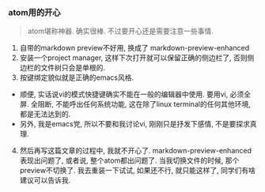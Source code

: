 ### atom用的开心
> atom堪称神器. 确实很棒. 不过要开心还是需要注意一些事情.
1. 自带的markdown preview不好用, 换成了 markdown-preview-enhanced
2. 安装一个project manager, 这样下次打开就可以保留正确的侧边栏了, 否则侧边栏的文件树只会是单根的.
3. 按键绑定貌似就是正确的emacs风格.
  - 顺便, 实话说vi的模式快捷键确实不能在一般的编辑器中使用. 要用vi, 必须全屏. 全阻断, 不能呼出任何系统功能, 这在除了linux terminal的任何其他环境, 都是无法达到的.
  - 另外, 我是emacs党, 所以不要和我讨论vi, 刚刚只是抒发下感情, 不是要探求真理.
4. 然后再写这篇文章的过程中, 我就不开心了. markdown-preview-enhanced表现出问题了, 或者说, 整个atom都出问题了. 当我切换文件的时候, 那个preview不切换了. 我去重装一下试试, 如果还不行, 就只能这样了, 同学们有啥建议可以告诉我.
